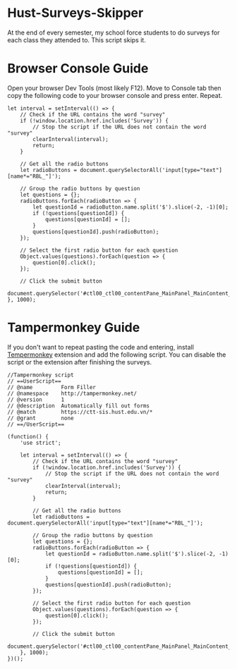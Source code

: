 # Hust-Surveys-Skipper
At the end of every semester, my school force students to do surveys for each class they attended to. This script skips it.

# Browser Console Guide
Open your browser Dev Tools (most likely F12). Move to Console tab then copy the following code to your browser console and press enter. Repeat.

```
let interval = setInterval(() => {
    // Check if the URL contains the word "survey"
    if (!window.location.href.includes('Survey')) {
        // Stop the script if the URL does not contain the word "survey"
        clearInterval(interval);
        return;
    }

    // Get all the radio buttons
    let radioButtons = document.querySelectorAll('input[type="text"][name*="RBL_"]');

    // Group the radio buttons by question
    let questions = {};
    radioButtons.forEach(radioButton => {
        let questionId = radioButton.name.split('$').slice(-2, -1)[0];
        if (!questions[questionId]) {
            questions[questionId] = [];
        }
        questions[questionId].push(radioButton);
    });

    // Select the first radio button for each question
    Object.values(questions).forEach(question => {
        question[0].click();
    });

    // Click the submit button
    document.querySelector('#ctl00_ctl00_contentPane_MainPanel_MainContent_formLayout_submitButton').click();
}, 1000);
```

# Tampermonkey Guide
If you don't want to repeat pasting the code and entering, install [Tempermonkey](https://chrome.google.com/webstore/detail/tampermonkey/dhdgffkkebhmkfjojejmpbldmpobfkfo) extension and add the following script. 
You can disable the script or the extension after finishing the surveys.
```
//Tampermonkey script
// ==UserScript==
// @name         Form Filler
// @namespace    http://tampermonkey.net/
// @version      1
// @description  Automatically fill out forms
// @match        https://ctt-sis.hust.edu.vn/*
// @grant        none
// ==/UserScript==

(function() {
    'use strict';

    let interval = setInterval(() => {
        // Check if the URL contains the word "survey"
        if (!window.location.href.includes('Survey')) {
            // Stop the script if the URL does not contain the word "survey"
            clearInterval(interval);
            return;
        }

        // Get all the radio buttons
        let radioButtons = document.querySelectorAll('input[type="text"][name*="RBL_"]');

        // Group the radio buttons by question
        let questions = {};
        radioButtons.forEach(radioButton => {
            let questionId = radioButton.name.split('$').slice(-2, -1)[0];
            if (!questions[questionId]) {
                questions[questionId] = [];
            }
            questions[questionId].push(radioButton);
        });

        // Select the first radio button for each question
        Object.values(questions).forEach(question => {
            question[0].click();
        });

        // Click the submit button
        document.querySelector('#ctl00_ctl00_contentPane_MainPanel_MainContent_formLayout_submitButton').click();
    }, 1000);
})();
```


